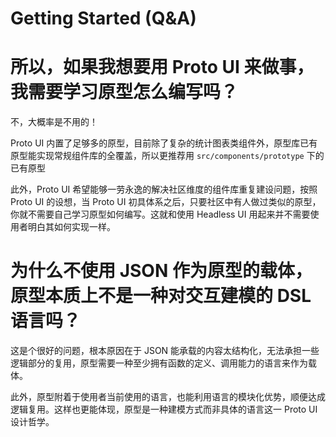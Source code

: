# Getting Started (Q&A)

# 所以，如果我想要用 Proto UI 来做事，我需要学习原型怎么编写吗？

不，大概率是不用的！

Proto UI 内置了足够多的原型，目前除了复杂的统计图表类组件外，原型库已有原型能实现常规组件库的全覆盖，所以更推荐用 `src/components/prototype` 下的已有原型

此外，Proto UI 希望能够一劳永逸的解决社区维度的组件库重复建设问题，按照 Proto UI 的设想，当 Proto UI 初具体系之后，只要社区中有人做过类似的原型，你就不需要自己学习原型如何编写。这就和使用 Headless UI 用起来并不需要使用者明白其如何实现一样。

# 为什么不使用 JSON 作为原型的载体，原型本质上不是一种对交互建模的 DSL 语言吗？

这是个很好的问题，根本原因在于 JSON 能承载的内容太结构化，无法承担一些逻辑部分的复用，原型需要一种至少拥有函数的定义、调用能力的语言来作为载体。

此外，原型附着于使用者当前使用的语言，也能利用语言的模块化优势，顺便达成逻辑复用。这样也更能体现，原型是一种建模方式而非具体的语言这一 Proto UI 设计哲学。
